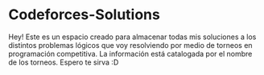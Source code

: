 # Codeforces-Solutions

Hey! Este es un espacio creado para almacenar todas mis soluciones a los distintos problemas lógicos que voy resolviendo por medio de torneos en programación competitiva. La información está catalogada por el nombre de los torneos.
Espero te sirva :D
